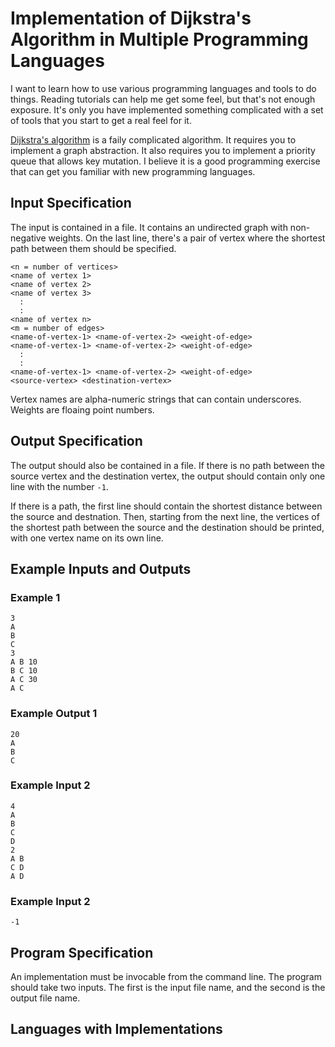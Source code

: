 # Implementation of Dijkstra's Algorithm in Multiple Programming Languages

I want to learn how to use various programming languages and tools to do things. Reading tutorials can help me get some feel, but that's not enough exposure. It's only you have implemented something complicated with a set of tools that you start to get a real feel for it.

[Dijkstra's algorithm](https://en.wikipedia.org/wiki/Dijkstra%27s_algorithm) is a faily complicated algorithm. It requires you to implement a graph abstraction. It also requires you to implement a priority queue that allows key mutation. I believe it is a good programming exercise that can get you familiar with new programming languages.

## Input Specification

The input is contained in a file. It contains an undirected graph with non-negative weights. On the last line, there's a pair of vertex where the shortest path between them should be specified.

```
<n = number of vertices>
<name of vertex 1>
<name of vertex 2>
<name of vertex 3>
  :
  :
<name of vertex n>
<m = number of edges>
<name-of-vertex-1> <name-of-vertex-2> <weight-of-edge>
<name-of-vertex-1> <name-of-vertex-2> <weight-of-edge>
  :
  :
<name-of-vertex-1> <name-of-vertex-2> <weight-of-edge>
<source-vertex> <destination-vertex>
```

Vertex names are alpha-numeric strings that can contain underscores. Weights are floaing point numbers.

## Output Specification

The output should also be contained in a file. If there is no path between the source vertex and the destination vertex, the output should contain only one line with the number ``-1``.

If there is a path, the first line should contain the shortest distance between the source and destnation. Then, starting from the next line, the vertices of the shortest path between the source and the destination should be printed, with one vertex name on its own line.

## Example Inputs and Outputs

### Example 1
```
3
A
B
C
3
A B 10
B C 10
A C 30
A C
```

### Example Output 1
```
20
A
B
C
```

### Example Input 2
```
4
A
B
C
D
2
A B
C D
A D
```

### Example Input 2
```
-1
```

## Program Specification

An implementation must be invocable from the command line. The program should take two inputs. The first is the input file name, and the second is the output file name.

## Languages with Implementations

